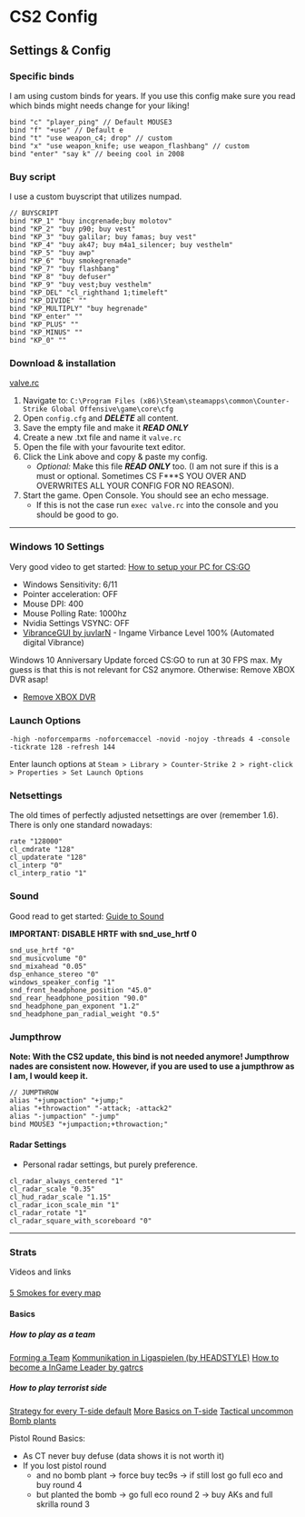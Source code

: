 
# CS2 Config

## Settings & Config

### Specific binds
I am using custom binds for years. If you use this config make sure you read which binds might needs change for your liking!

```
bind "c" "player_ping" // Default MOUSE3
bind "f" "+use" // Default e
bind "t" "use weapon_c4; drop" // custom
bind "x" "use weapon_knife; use weapon_flashbang" // custom
bind "enter" "say k" // beeing cool in 2008
```

### Buy script
I use a custom buyscript that utilizes numpad.

```
// BUYSCRIPT
bind "KP_1" "buy incgrenade;buy molotov"
bind "KP_2" "buy p90; buy vest"
bind "KP_3" "buy galilar; buy famas; buy vest"
bind "KP_4" "buy ak47; buy m4a1_silencer; buy vesthelm"
bind "KP_5" "buy awp"
bind "KP_6" "buy smokegrenade"
bind "KP_7" "buy flashbang"
bind "KP_8" "buy defuser"
bind "KP_9" "buy vest;buy vesthelm"
bind "KP_DEL" "cl_righthand 1;timeleft"
bind "KP_DIVIDE" ""
bind "KP_MULTIPLY" "buy hegrenade"
bind "KP_enter" ""
bind "KP_PLUS" ""
bind "KP_MINUS" ""
bind "KP_0" ""
```


### Download & installation
[valve.rc](https://raw.githubusercontent.com/mjt91/abgehen/master/cfg/cs2/valve.rc)

1. Navigate to: `C:\Program Files (x86)\Steam\steamapps\common\Counter-Strike Global Offensive\game\core\cfg`
1. Open `config.cfg` and ***DELETE*** all content.
1. Save the empty file and make it ***READ ONLY***
1. Create a new .txt file and name it `valve.rc`
1. Open the file with your favourite text editor.
1. Click the Link above and copy & paste my config.
    - *Optional:* Make this file ***READ ONLY*** too. (I am not sure if this is a must or optional. Sometimes CS F***S YOU OVER AND OVERWRITES ALL YOUR CONFIG FOR NO REASON).
1. Start the game. Open Console. You should see an echo message.
    - If this is not the case run `exec valve.rc` into the console and you should be good to go.

___


### Windows 10 Settings
Very good video to get started: [How to setup your PC for CS:GO](https://www.youtube.com/watch?v=HDJPjDg6EsI)

- Windows Sensitivity: 6/11
- Pointer acceleration: OFF
- Mouse DPI: 400
- Mouse Polling Rate: 1000hz
- Nvidia Settings VSYNC: OFF
- [VibranceGUI by juvlarN](http://vibrancegui.com/) - Ingame Virbance Level 100% (Automated digital Vibrance)


Windows 10 Anniversary Update forced CS:GO to run at 30 FPS max.
My guess is that this is not relevant for CS2 anymore.
Otherwise: Remove XBOX DVR asap!
- [Remove XBOX DVR](https://www.youtube.com/watch?v=9MHe2DmjYhc) 


### Launch Options
```
-high -noforcemparms -noforcemaccel -novid -nojoy -threads 4 -console -tickrate 128 -refresh 144
```
Enter launch options at `Steam > Library > Counter-Strike 2 > right-click > Properties > Set Launch Options`


### Netsettings
The old times of perfectly adjusted netsettings are over (remember 1.6). There is only one standard nowadays:

```
rate "128000"
cl_cmdrate "128"
cl_updaterate "128"
cl_interp "0"
cl_interp_ratio "1"
```


### Sound 
Good read to get started: [Guide to Sound](https://www.reddit.com/r/GlobalOffensive/comments/3zqtvm/improved_csgo_sound_why_the_popular_settings_suck/)

**IMPORTANT: DISABLE HRTF with snd_use_hrtf 0**

```
snd_use_hrtf "0"
snd_musicvolume "0"
snd_mixahead "0.05"
dsp_enhance_stereo "0"
windows_speaker_config "1"
snd_front_headphone_position "45.0"
snd_rear_headphone_position "90.0"
snd_headphone_pan_exponent "1.2"
snd_headphone_pan_radial_weight "0.5"
```


<!-- #### Video
After the Wild West Simulator 2015 update, [_video.txt_](https://github.com/JustusBersten/abgehen/blob/master/cfg/video.txt) needs to be put in `..\Steam\userdata\<Steam3 ID>\730\local\cfg`

```
"VideoConfig"
{
    "setting.cpu_level"     "0"
    "setting.gpu_level"     "0"
    "setting.mat_antialias"     "0"
    "setting.mat_aaquality"     "0"
    "setting.mat_forceaniso"        "0"
    "setting.mat_vsync"     "0"
    "setting.mat_triplebuffered"        "0"
    "setting.mat_grain_scale_override"      "1"
    "setting.gpu_mem_level"     "0"
    "setting.mem_level"     "2"
    "setting.mat_queue_mode"        "-1"
    "setting.csm_quality_level"     "0"
    "setting.mat_software_aa_strength"      "0"
    "setting.mat_motion_blur_enabled"       "0"
    "setting.fullscreen"        "1"
    "setting.defaultres"        "1440"
    "setting.defaultresheight"      "1080"
    "setting.aspectratiomode"       "0"
    "setting.nowindowborder"        "0"
}
``` -->


### Jumpthrow

**Note: With the CS2 update, this bind is not needed anymore! Jumpthrow nades are consistent now. However, if you are used to use a jumpthrow as I am, I would keep it.**

```
// JUMPTHROW
alias "+jumpaction" "+jump;"
alias "+throwaction" "-attack; -attack2"
alias "-jumpaction" "-jump"
bind MOUSE3 "+jumpaction;+throwaction;"
```


#### Radar Settings

- Personal radar settings, but purely preference.

```
cl_radar_always_centered "1"
cl_radar_scale "0.35"
cl_hud_radar_scale "1.15"
cl_radar_icon_scale_min "1"
cl_radar_rotate "1"
cl_radar_square_with_scoreboard "0"
```


---


### Strats
Videos and links


####

[5 Smokes for every map](https://www.youtube.com/watch?v=LBzuOB3C4TY)


#### Basics

##### How to play as a team
[Forming a Team](https://www.reddit.com/r/GlobalOffensive/comments/3n29th/csgo_quick_how_to_form_a_team/)
[Kommunikation in Ligaspielen (by HEADSTYLE)](./data/headstyle_kommunikation.txt)
[How to become a InGame Leader by gatrcs](https://www.reddit.com/r/GlobalOffensive/comments/6ajd0a/beginners_guide_to_becoming_an_in_game_leader_pt1/)


##### How to play terrorist side
[Strategy for every T-side default](https://www.reddit.com/r/GlobalOffensive/comments/417kah/csgo_strategy_basics_for_t_side/)
[More Basics on T-side](https://www.reddit.com/r/GlobalOffensive/comments/41zbou/guide_to_tside_everyones_invited/)
[Tactical uncommon Bomb plants](http://steamcommunity.com/sharedfiles/filedetails/?id=551826753)

Pistol Round Basics:

- As CT never buy defuse (data shows it is not worth it)
- If you lost pistol round
    - and no bomb plant -> force buy tec9s -> if still lost go full eco and buy round 4
    - but planted the bomb -> go full eco round 2 -> buy AKs and full skrilla round 3

